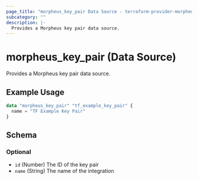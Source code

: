 ```yaml
---
page_title: "morpheus_key_pair Data Source - terraform-provider-morpheus"
subcategory: ""
description: |-
  Provides a Morpheus key pair data source.
---
```


# morpheus_key_pair (Data Source)

Provides a Morpheus key pair data source.

## Example Usage

```terraform
data "morpheus_key_pair" "tf_example_key_pair" {
  name = "TF Example Key Pair"
}
```

<!-- schema generated by tfplugindocs -->
## Schema

### Optional

- `id` (Number) The ID of the key pair
- `name` (String) The name of the integration